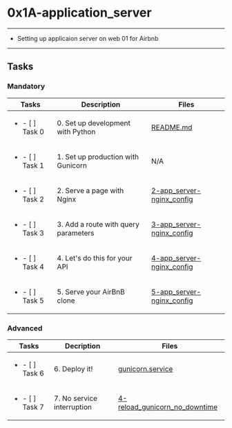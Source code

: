 # 0x1A-application_server

---

* Setting up applicaion server on web 01 for Airbnb

---

## Tasks

### Mandatory

| Tasks | Description | Files |
| ----- | ----- | ----- |
| <ul><li> - [ ] Task 0 </li></ul> | 0. Set up development with Python | [README.md](README.md) |
| <ul><li> - [ ] Task 1 </li></ul> | 1. Set up production with Gunicorn | N/A |
| <ul><li> - [ ] Task 2 </li></ul> | 2. Serve a page with Nginx | [2-app_server-nginx_config](2-app_server-nginx_config) |
| <ul><li> - [ ] Task 3 </li></ul> | 3. Add a route with query parameters | [3-app_server-nginx_config](3-app_server-nginx_config) |
| <ul><li> - [ ] Task 4 </li></ul> | 4. Let's do this for your API | [4-app_server-nginx_config](4-app_server-nginx_config) |
| <ul><li> - [ ] Task 5 </li></ul> | 5. Serve your AirBnB clone | [5-app_server-nginx_config](5-app_server-nginx_config) |

### Advanced

| Tasks | Decription | Files |
| ----- | ----- | ----- |
| <ul><li> - [ ] Task 6 </li></ul> | 6. Deploy it! | [gunicorn.service](gunicorn.service) |
| <ul><li> - [ ] Task 7 </li></ul> | 7. No service interruption | [4-reload_gunicorn_no_downtime](4-reload_gunicorn_no_downtime) |
